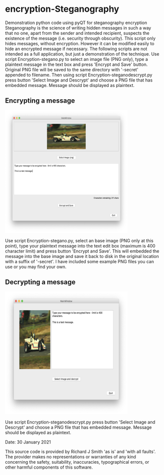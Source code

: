 # encryption-Steganography
Demonstration python code using pyQT for steganography encryption
Steganography is the science of writing hidden messages in such a way that no one, apart from the sender and intended recipient, suspects the existence of the message (i.e. security through obscurity). This script only hides messages, without encryption. However it can be modified easily to hide an encrypted message if necessary.
The following scripts are not intended as a full application, but just a demonstration of the technique. Use script Encryption-stegano.py to select an image file (PNG only), type a plaintext message in the text box and press 'Encrypt and Save' button. Original PNG file will be saved to the same directory with '-secret' appended to filename.
Then using script Encryption-steganodescrypt.py press button 'Select Image and Descrypt' and choose a PNG file that has embedded message. Message should be displayed as plaintext.

## Encrypting a message

<img src="screenshot-03.png" width="400" height="400">

Use script Encryption-stegano.py, select an base image (PNG only at this point), type your plaintext message into the text edit box (maximum is 400 character limit) and press button 'Encrypt and Save'. This will embedded the message into the base image and save it back to disk in the original location with a suffix of '-secret'.
I have included some example PNG files you can use or you may find your own.

## Decrypting a message

<img src="screenshot-06.png" width="400" height="400">

Use script Encryption-steganodescrypt.py press button 'Select Image and Descrypt' and choose a PNG file that has embedded message. Message should be displayed as plaintext.

Date: 30 January 2021

This source code is provided by Richard J Smith 'as is' and 'with all faults'. The provider makes no 
representations or warranties of any kind concerning the safety, suitability, inaccuracies, 
typographical errors, or other harmful components of this software.

